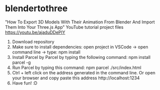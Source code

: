 # blendertothree

"How To Export 3D Models With Their Animation From Blender And Import Them Into Your Three.js App" YouTube tutorial project files https://youtu.be/ajaduDDePIY

1. Download repository
2. Make sure to install dependencies: open project in VSCode -> open command line -> type: npm install
3. Install Parcel by Parcel by typing the following command: npm install parcel -g
4. Run Parcel by typing this command: npm parcel ./src/index.html
5. Ctrl + left click on the address generated in the command line. Or open your browser and copy paste this address http://localhost:1234
6. Have fun! :D
